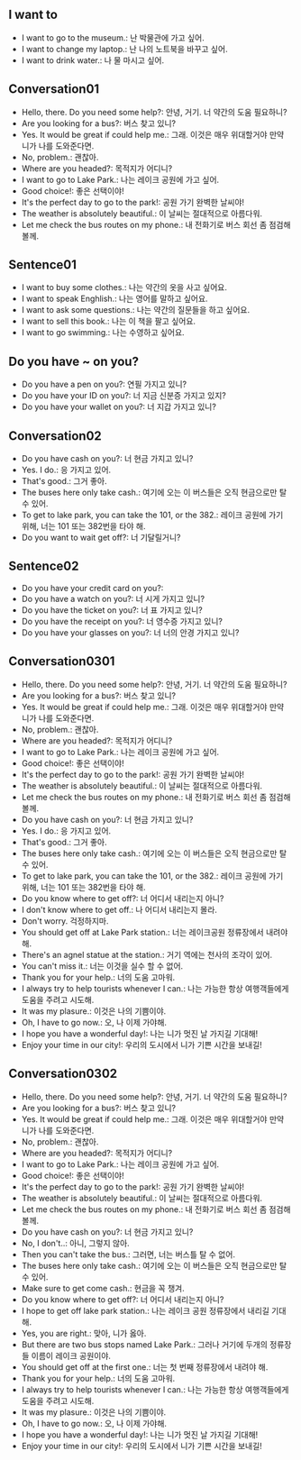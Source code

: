 ## I want to 
-  I want to go to the museum.: 난 박물관에 가고 싶어. 
-  I want to change my laptop.: 난 나의 노트북을 바꾸고 싶어.
-  I want to drink water.: 나 물 마시고 싶어.

## Conversation01
- Hello, there. Do you need some help?: 안녕, 거기. 너 약간의 도움 필요하니?
- Are you looking for a bus?: 버스 찾고 있니?
- Yes. It would be great if could help me.: 그래. 이것은 매우 위대할거야 만약 니가 나를 도와준다면.
- No, problem.: 괜찮아.
- Where are you headed?: 목적지가 어디니?
- I want to go to Lake Park.: 나는 레이크 공원에 가고 싶어.
- Good choice!: 좋은 선택이야!
- It's the perfect day to go to the park!: 공원 가기 완벽한 날씨야!
- The weather is absolutely beautiful.: 이 날씨는 절대적으로 아름다워.
- Let me check the bus routes on my phone.: 내 전화기로 버스 회선 좀 점검해 볼께.

## Sentence01
- I want to buy some clothes.: 나는 약간의 옷을 사고 싶어요.
- I want to speak Enghlish.: 나는 영어를 말하고 싶어요.
- I want to ask some questions.: 나는 약간의 질문들을 하고 싶어요.
- I want to sell this book.: 나는 이 책을 팔고 싶어요.
- I want to go swimming.: 나는 수영하고 싶어요.

## Do you have ~ on you?
- Do you have a pen on you?: 연필 가지고 있니?
- Do you have your ID on you?: 너 지금 신분증 가지고 있지? 
- Do you have your wallet on you?: 너 지갑 가지고 있니?

## Conversation02
- Do you have cash on you?: 너 현금 가지고 있니?
- Yes. I do.: 응 가지고 있어.
- That's good.: 그거 좋아.
- The buses here only take cash.: 여기에 오는 이 버스들은 오직 현금으로만 탈 수 있어.
- To get to lake park, you can take the 101, or the 382.: 레이크 공원에 가기 위해, 너는 101 또는 382번을 타야 해.
- Do you want to wait get off?: 너 기달릴거니?

## Sentence02
- Do you have your credit card on you?:
- Do you have a watch on you?: 너 시게 가지고 있니?
- Do you have the ticket on you?: 너 표 가지고 있니?
- Do you have the receipt on you?: 너 영수증 가지고 있니?
- Do you have your glasses on you?: 너 너의 안경 가지고 있니?

## Conversation0301
- Hello, there. Do you need some help?: 안녕, 거기. 너 약간의 도움 필요하니?
- Are you looking for a bus?: 버스 찾고 있니?
- Yes. It would be great if could help me.: 그래. 이것은 매우 위대할거야 만약 니가 나를 도와준다면.
- No, problem.: 괜찮아.
- Where are you headed?: 목적지가 어디니?
- I want to go to Lake Park.: 나는 레이크 공원에 가고 싶어.
- Good choice!: 좋은 선택이야!
- It's the perfect day to go to the park!: 공원 가기 완벽한 날씨야!
- The weather is absolutely beautiful.: 이 날씨는 절대적으로 아름다워.
- Let me check the bus routes on my phone.: 내 전화기로 버스 회선 좀 점검해 볼께.
- Do you have cash on you?: 너 현금 가지고 있니?
- Yes. I do.: 응 가지고 있어.
- That's good.: 그거 좋아.
- The buses here only take cash.: 여기에 오는 이 버스들은 오직 현금으로만 탈 수 있어.
- To get to lake park, you can take the 101, or the 382.: 레이크 공원에 가기 위해, 너는 101 또는 382번을 타야 해.
- Do you know where to get off?: 너 어디서 내리는지 아니?
- I don't know where to get off.: 나 어디서 내리는지 몰라.
- Don't worry. 걱정하지마.
- You should get off at Lake Park station.: 너는 레이크공원 정류장에서 내려야 해.
- There's an agnel statue at the station.: 거기 역에는 천사의 조각이 있어.
- You can't miss it.: 너는 이것을 실수 할 수 없어.
- Thank you for your help.: 너의 도움 고마워.
- I always try to help tourists whenever I can.: 나는 가능한 항상 여행객들에게 도움을 주려고 시도해.
- It was my plasure.: 이것은 나의 기쁨이야.
- Oh, I have to go now.: 오, 나 이제 가야해.
- I hope you have a wonderful day!: 나는 니가 멋진 날 가지길 기대해!
- Enjoy your time in our city!: 우리의 도시에서 니가 기쁜 시간을 보내길!

## Conversation0302
- Hello, there. Do you need some help?: 안녕, 거기. 너 약간의 도움 필요하니?
- Are you looking for a bus?: 버스 찾고 있니?
- Yes. It would be great if could help me.: 그래. 이것은 매우 위대할거야 만약 니가 나를 도와준다면.
- No, problem.: 괜찮아.
- Where are you headed?: 목적지가 어디니?
- I want to go to Lake Park.: 나는 레이크 공원에 가고 싶어.
- Good choice!: 좋은 선택이야!
- It's the perfect day to go to the park!: 공원 가기 완벽한 날씨야!
- The weather is absolutely beautiful.: 이 날씨는 절대적으로 아름다워.
- Let me check the bus routes on my phone.: 내 전화기로 버스 회선 좀 점검해 볼께.
- Do you have cash on you?: 너 현금 가지고 있니?
- No, I don't..: 아니, 그렇지 않아.
- Then you can't take the bus.: 그러면, 너는 버스틀 탈 수 없어.
- The buses here only take cash.: 여기에 오는 이 버스들은 오직 현금으로만 탈 수 있어.
- Make sure to get come cash.: 현금을 꼭 챙겨.
- Do you know where to get off?: 너 어디서 내리는지 아니?
- I hope to get off lake park station.: 나는 레이크 공원 정류장에서 내리길 기대해.
- Yes, you are right.: 맞아, 니가 옳아.
- But there are two bus stops named Lake Park.: 그러나 거기에 두개의 정류장들 이름이 레이크 공원이야.
- You should get off at the first one.: 너는 첫 번째 정류장에서 내려야 해.
- Thank you for your help.: 너의 도움 고마워.
- I always try to help tourists whenever I can.: 나는 가능한 항상 여행객들에게 도움을 주려고 시도해.
- It was my plasure.: 이것은 나의 기쁨이야.
- Oh, I have to go now.: 오, 나 이제 가야해.
- I hope you have a wonderful day!: 나는 니가 멋진 날 가지길 기대해!
- Enjoy your time in our city!: 우리의 도시에서 니가 기쁜 시간을 보내길!
